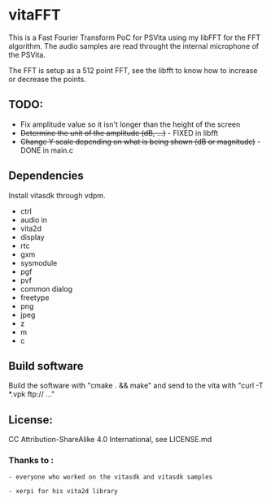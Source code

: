 # vitaFFT


This is a Fast Fourier Transform PoC for PSVita using my libFFT for the FFT algorithm.
The audio samples are read throught the internal microphone of the PSVita.

The FFT is setup as a 512 point FFT, see the libfft to know how to increase or decrease the points.

## TODO:

- Fix amplitude value so it isn't longer than the height of the screen
- ~~Determine the unit of the amplitude (dB, ...)~~ - FIXED in libfft
- ~~Change Y scale depending on what is being shown (dB or magnitude)~~ - DONE in main.c

## Dependencies

Install vitasdk through vdpm.

* ctrl
* audio in
* vita2d
* display
* rtc
* gxm
* sysmodule
* pgf
* pvf
* common dialog
* freetype
* png
* jpeg
* z
* m
* c

## Build software

Build the software with "cmake . && make" and send to the vita with "curl -T *.vpk ftp:// ..."

## License:

CC Attribution-ShareAlike 4.0 International, see LICENSE.md

### Thanks to :

	- everyone who worked on the vitasdk and vitasdk samples

	- xerpi for his vita2d library
